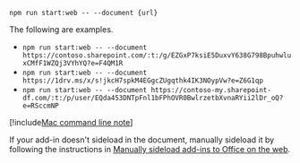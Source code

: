 ```command&nbsp;line
npm run start:web -- --document {url}
```

The following are examples.

- `npm run start:web -- --document https://contoso.sharepoint.com/:t:/g/EZGxP7ksiE5DuxvY638G798BpuhwluxCMfF1WZQj3VYhYQ?e=F4QM1R`
- `npm run start:web -- --document https://1drv.ms/x/s!jkcH7spkM4EGgcZUgqthk4IK3NOypVw?e=Z6G1qp`
- `npm run start:web -- --document https://contoso-my.sharepoint-df.com/:t:/p/user/EQda453DNTpFnl1bFPhOVR0BwlrzetbXvnaRYii2lDr_oQ?e=RSccmNP`

[!include[Mac command line note](mac-command-line.md)]

If your add-in doesn't sideload in the document, manually sideload it by following the instructions in [Manually sideload add-ins to Office on the web](../testing/sideload-office-add-ins-for-testing.md#manually-sideload-an-add-in-to-office-on-the-web).